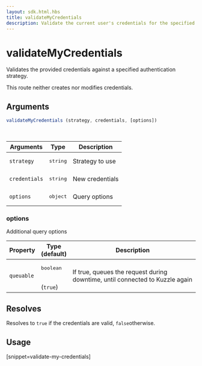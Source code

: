 ```yaml
---
layout: sdk.html.hbs
title: validateMyCredentials
description: Validate the current user's credentials for the specified strategy.
---
```


# validateMyCredentials

Validates the provided credentials against a specified authentication strategy.

This route neither creates nor modifies credentials.

## Arguments

```javascript
validateMyCredentials (strategy, credentials, [options])
```

<br/>

| Arguments    | Type    | Description
|--------------|---------|-------------
| `strategy` | <pre>string</pre> | Strategy to use
| `credentials` | <pre>string</pre> | New credentials
| `options`  | <pre>object</pre> | Query options


### options

Additional query options

| Property     | Type<br/>(default)    | Description   |
| -------------- | --------- | ------------- |
| `queuable` | <pre>boolean</pre><br/>(`true`) | If true, queues the request during downtime, until connected to Kuzzle again |


## Resolves

Resolves to `true` if the credentials are valid, `false`otherwise.

## Usage

[snippet=validate-my-credentials]
